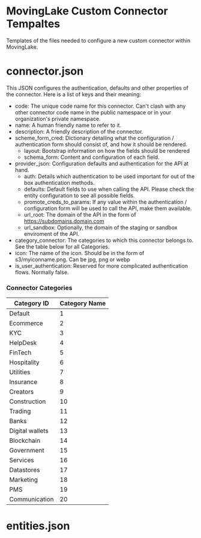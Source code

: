 # MovingLake Custom Connector Tempaltes
Templates of the files needed to configure a new custom connector within MovingLake.

# connector.json

This JSON configures the authentication, defaults and other properties of the connector. Here is a list of keys and their meaning:
* code: The unique code name for this connector. Can't clash with any other connector code name in the public namespace or in your organization's private namespace.
* name: A human friendly name to refer to it.
* description: A friendly description of the connector.
* scheme_form_cred: Dictionary detailing what the configuration / authentication form should consist of, and how it should be rendered.
  * layout: Bootstrap information on how the fields should be rendered
  * schema_form: Content and configuration of each field.
* provider_json: Configuration defaults and authentication for the API at hand.
  * auth: Details which authentication to be used important for out of the box authentication methods.
  * defaults: Default fields to use when calling the API. Please check the entity configuration to see all possible fields.
  * promote_creds_to_params: If any value within the authentication / configuration form will be used to call the API, make them available.
  * url_root: The domain of the API in the form of https://subdomains.domain.com
  * url_sandbox: Optionally, the domain of the staging or sandbox enviroment of the API.
* category_connector: The categories to which this connector belongs to. See the table below for all Categories.
* icon: The name of the icon. Should be in the form of s3/myiconname.png. Can be jpg, png or webp
* is_user_authentication: Reserved for more complicated authentication flows. Normally false.

### Connector Categories

| Category ID | Category Name |
| ----------- | ------------- |
| Default    | 1 |
| Ecommerce  | 2 |
| KYC        | 3 |
| HelpDesk   | 4 |
| FinTech    | 5 |
| Hospitality| 6 |
| Utilities  | 7 |
| Insurance  | 8 |
| Creators   | 9 |
| Construction| 10 |
| Trading    | 11 |
| Banks      | 12 |
| Digital wallets| 13 |
| Blockchain| 14 |
| Government| 15 |
| Services| 16 |
| Datastores| 17 |
| Marketing| 18 |
| PMS| 19 |
| Communication| 20 |

 # entities.json
 
 
